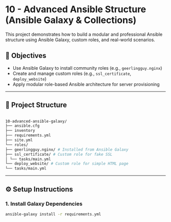# 10 - Advanced Ansible Structure (Ansible Galaxy & Collections)

This project demonstrates how to build a modular and professional Ansible structure using Ansible Galaxy, custom roles, and real-world scenarios.

## 📌 Objectives

- Use Ansible Galaxy to install community roles (e.g., `geerlingguy.nginx`)
- Create and manage custom roles (e.g., `ssl_certificate`, `deploy_website`)
- Apply modular role-based Ansible architecture for server provisioning

---

## 🧱 Project Structure

``` bash

10-advanced-ansible-galaxy/
├── ansible.cfg
├── inventory
├── requirements.yml
├── site.yml
└── roles/
├── geerlingguy.nginx/ # Installed from Ansible Galaxy
├── ssl_certificate/ # Custom role for fake SSL
│ └── tasks/main.yml
└── deploy_website/ # Custom role for simple HTML page
└── tasks/main.yml
```


---

## ⚙️ Setup Instructions

### 1. Install Galaxy Dependencies

```bash
ansible-galaxy install -r requirements.yml
